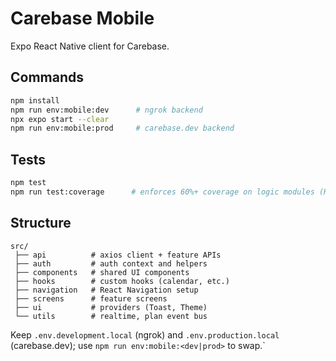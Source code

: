 # Carebase Mobile

Expo React Native client for Carebase.

## Commands
```bash
npm install
npm run env:mobile:dev      # ngrok backend
npx expo start --clear
npm run env:mobile:prod     # carebase.dev backend
```

## Tests
```bash
npm test
npm run test:coverage      # enforces 60%+ coverage on logic modules (React Native screens/UI excluded)
```

## Structure
```
src/
 ├── api          # axios client + feature APIs
 ├── auth         # auth context and helpers
 ├── components   # shared UI components
 ├── hooks        # custom hooks (calendar, etc.)
 ├── navigation   # React Navigation setup
 ├── screens      # feature screens
 ├── ui           # providers (Toast, Theme)
 └── utils        # realtime, plan event bus
```

Keep `.env.development.local` (ngrok) and `.env.production.local` (carebase.dev); use `npm run env:mobile:<dev|prod>` to swap.`
